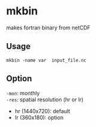 # mkbin
makes fortran binary from netCDF

## Usage
`mkbin -name var  input_file.nc`

## Option
`-mon`: monthly  
`-res`: spatial resolution (hr or lr)  
    
* hr (1440x720): default  
* lr (360x180): option  

